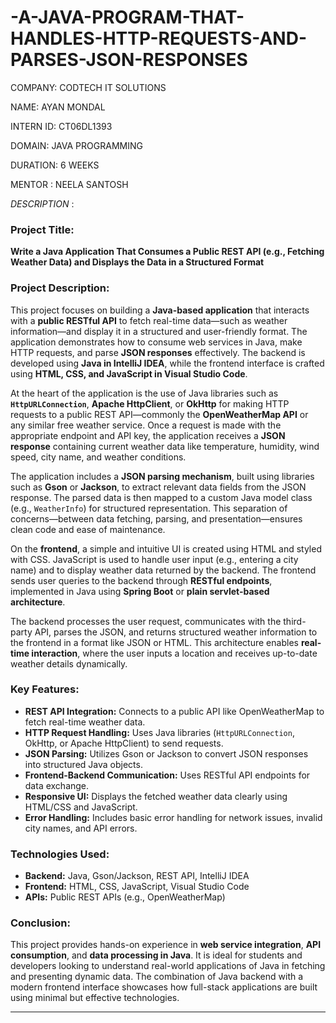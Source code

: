# -A-JAVA-PROGRAM-THAT-HANDLES-HTTP-REQUESTS-AND-PARSES-JSON-RESPONSES

COMPANY: CODTECH IT SOLUTIONS

NAME: AYAN MONDAL

INTERN ID: CT06DL1393

DOMAIN: JAVA PROGRAMMING

DURATION: 6 WEEKS

MENTOR : NEELA SANTOSH

*DESCRIPTION* :

### **Project Title:**

**Write a Java Application That Consumes a Public REST API (e.g., Fetching Weather Data) and Displays the Data in a Structured Format**

### **Project Description:**

This project focuses on building a **Java-based application** that interacts with a **public RESTful API** to fetch real-time data—such as weather information—and display it in a structured and user-friendly format. The application demonstrates how to consume web services in Java, make HTTP requests, and parse **JSON responses** effectively. The backend is developed using **Java in IntelliJ IDEA**, while the frontend interface is crafted using **HTML, CSS, and JavaScript in Visual Studio Code**.

At the heart of the application is the use of Java libraries such as **`HttpURLConnection`**, **Apache HttpClient**, or **OkHttp** for making HTTP requests to a public REST API—commonly the **OpenWeatherMap API** or any similar free weather service. Once a request is made with the appropriate endpoint and API key, the application receives a **JSON response** containing current weather data like temperature, humidity, wind speed, city name, and weather conditions.

The application includes a **JSON parsing mechanism**, built using libraries such as **Gson** or **Jackson**, to extract relevant data fields from the JSON response. The parsed data is then mapped to a custom Java model class (e.g., `WeatherInfo`) for structured representation. This separation of concerns—between data fetching, parsing, and presentation—ensures clean code and ease of maintenance.

On the **frontend**, a simple and intuitive UI is created using HTML and styled with CSS. JavaScript is used to handle user input (e.g., entering a city name) and to display weather data returned by the backend. The frontend sends user queries to the backend through **RESTful endpoints**, implemented in Java using **Spring Boot** or **plain servlet-based architecture**.

The backend processes the user request, communicates with the third-party API, parses the JSON, and returns structured weather information to the frontend in a format like JSON or HTML. This architecture enables **real-time interaction**, where the user inputs a location and receives up-to-date weather details dynamically.

### Key Features:

* **REST API Integration:** Connects to a public API like OpenWeatherMap to fetch real-time weather data.
* **HTTP Request Handling:** Uses Java libraries (`HttpURLConnection`, OkHttp, or Apache HttpClient) to send requests.
* **JSON Parsing:** Utilizes Gson or Jackson to convert JSON responses into structured Java objects.
* **Frontend-Backend Communication:** Uses RESTful API endpoints for data exchange.
* **Responsive UI:** Displays the fetched weather data clearly using HTML/CSS and JavaScript.
* **Error Handling:** Includes basic error handling for network issues, invalid city names, and API errors.

### Technologies Used:

* **Backend:** Java, Gson/Jackson, REST API, IntelliJ IDEA
* **Frontend:** HTML, CSS, JavaScript, Visual Studio Code
* **APIs:** Public REST APIs (e.g., OpenWeatherMap)

### Conclusion:

This project provides hands-on experience in **web service integration**, **API consumption**, and **data processing in Java**. It is ideal for students and developers looking to understand real-world applications of Java in fetching and presenting dynamic data. The combination of Java backend with a modern frontend interface showcases how full-stack applications are built using minimal but effective technologies.

---
